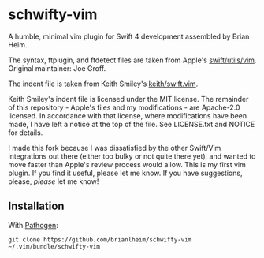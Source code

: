 schwifty-vim
============

A humble, minimal vim plugin for Swift 4 development assembled by Brian Heim.

The syntax, ftplugin, and ftdetect files are taken from Apple's
[swift/utils/vim](https://github.com/apple/swift). Original maintainer: Joe Groff.

The indent file is taken from Keith Smiley's [keith/swift.vim](https://github.com/keith/swift.vim).

Keith Smiley's indent file is licensed under the MIT license. The remainder of this repository -
Apple's files and my modifications - are Apache-2.0 licensed. In accordance with that license, where
modifications have been made, I have left a notice at the top of the file. See LICENSE.txt and
NOTICE for details.

I made this fork because I was dissatisfied by the other Swift/Vim integrations out there (either
too bulky or not quite there yet), and wanted to move faster than Apple's review process would
allow. This is my first vim plugin. If you find it useful, please let me know. If you have
suggestions, please, _please_ let me know!

Installation
------------

With [Pathogen](https://github.com/tpope/vim-pathogen):

    git clone https://github.com/brianlheim/schwifty-vim ~/.vim/bundle/schwifty-vim
